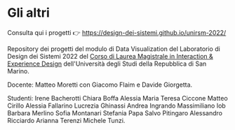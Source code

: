 # Gli altri
 Consulta qui i progetti 👉  <a href="https://design-dei-sistemi.github.io/unirsm-2022/">https://design-dei-sistemi.github.io/unirsm-2022/</a>

 Repository dei progetti del modulo di Data Visualization del Laboratorio di Design dei Sistemi 2022 del <a href="http://design.unirsm.sm/magistrale/presentazione/">Corso di Laurea Magistrale in Interaction & Experience Design</a> dell'Università degli Studi della Repubblica di San Marino. 
 
Docente: Matteo Moretti con Giacomo Flaim e Davide Giorgetta.
 
Studenti:
Irene Bacherotti
Chiara Boffa
Alessia Maria Teresa Ciccone
Matteo Cirillo
Alessia Fallarino
Lucrezia Ghinassi
Andrea Ingrando
Massimiliano Iob
Barbara Merlino
Sofia Montanari
Stefania Papa
Salvo Pitingaro
Alessandro Ricciardo
Arianna Terenzi
Michele Tunzi.
